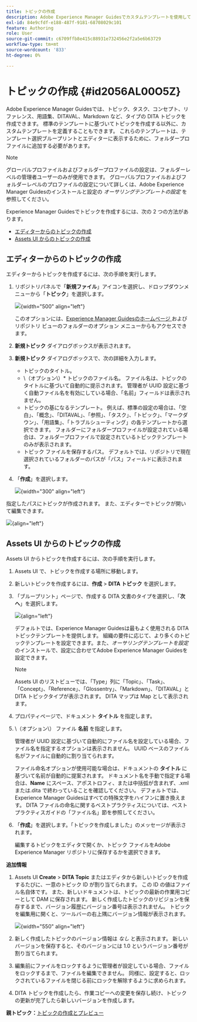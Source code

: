 ```yaml
---
title: トピックの作成
description: Adobe Experience Manager Guidesでカスタムテンプレートを使用して DITA トピックのタイプを作成する方法を説明します。
exl-id: 84e9cfdf-e188-487f-9181-68708029c101
feature: Authoring
role: User
source-git-commit: c6709ffb8e415c88931e732456e2f2a5e6b63729
workflow-type: tm+mt
source-wordcount: '833'
ht-degree: 0%

---
```


# トピックの作成 {#id2056AL00O5Z}

Adobe Experience Manager Guidesでは、トピック、タスク、コンセプト、リファレンス、用語集、DITAVAL、Markdown など、タイプの DITA トピックを作成できます。 標準のテンプレートに基づいてトピックを作成する以外に、カスタムテンプレートを定義することもできます。 これらのテンプレートは、テンプレート選択ブループリントとエディターに表示するために、フォルダープロファイルに追加する必要があります。

>[!NOTE]
>
> グローバルプロファイルおよびフォルダープロファイルの設定は、フォルダーレベルの管理者ユーザーのみが使用できます。 グローバルプロファイルおよびフォルダーレベルのプロファイルの設定について詳しくは、Adobe Experience Manager Guidesのインストールと設定の *オーサリングテンプレートの設定* を参照してください。


Experience Manager Guidesでトピックを作成するには、次の 2 つの方法があります。

- [エディターからのトピックの作成](#create-topics-from-the-editor)
- [Assets UI からのトピックの作成](#create-topics-from-the-assets-ui)

## エディターからのトピックの作成

エディターからトピックを作成するには、次の手順を実行します。

1. リポジトリパネルで「**新規ファイル**」アイコンを選択し、ドロップダウンメニューから「**トピック**」を選択します。

   ![](images/create-topic-option.png){width="500" align="left"}

   このオプションには、[Experience Manager Guidesのホームページ ](./intro-home-page.md) およびリポジトリ ビューのフォルダーのオプション メニューからもアクセスできます。

2. **新規トピック** ダイアログボックスが表示されます。

3. **新規トピック** ダイアログボックスで、次の詳細を入力します。
   - トピックのタイトル。
   - \（オプション\）* トピックのファイル名。 ファイル名は、トピックのタイトルに基づいて自動的に提示されます。 管理者が UUID 設定に基づく自動ファイル名を有効にしている場合、「名前」フィールドは表示されません。
   - トピックの基になるテンプレート。 例えば、標準の設定の場合は、「空白」、「概念」、「DITAVAL」、「参照」、「タスク」、「トピック」、「マークダウン」、「用語集」、「トラブルシューティング」の各テンプレートから選択できます。 フォルダーにフォルダープロファイルが設定されている場合は、フォルダープロファイルで設定されているトピックテンプレートのみが表示されます。
   - トピック ファイルを保存するパス。 デフォルトでは、リポジトリで現在選択されているフォルダーのパスが「パス」フィールドに表示されます。

4. 「**作成**」を選択します。

   ![](images/create-topic-dialog-new.png){width="300" align="left"}

指定したパスにトピックが作成されます。 また、エディターでトピックが開いて編集できます。

![](images/new-topic-editor.png){align="left"}

## Assets UI からのトピックの作成

Assets UI からトピックを作成するには、次の手順を実行します。

1. Assets UI で、トピックを作成する場所に移動します。

1. 新しいトピックを作成するには、**作成** \> **DITA トピック** を選択します。

1. 「ブループリント」ページで、作成する DITA 文書のタイプを選択し、「**次へ**」を選択します。

   ![](images/create_dita_topic.png){align="left"}

   デフォルトでは、Experience Manager Guidesは最もよく使用される DITA トピックテンプレートを提供します。 組織の要件に応じて、より多くのトピックテンプレートを設定できます。また、*オーサリングテンプレートを設定* のインストールで、設定に合わせてAdobe Experience Manager Guidesを設定できます。

   >[!NOTE]
   >
   > Assets UI のリストビューでは、「Type」列に「Topic」、「Task」、「Concept」、「Reference」、「Glossentry」、「Markdown」、「DITAVAL」と DITA トピックタイプが表示されます。 DITA マップは Map として表示されます。

1. プロパティページで、ドキュメント **タイトル** を指定します。

1. \（オプション\） ファイル **名前** を指定します。

   管理者が UUID 設定に基づいて自動的にファイル名を設定している場合、ファイル名を指定するオプションは表示されません。 UUID ベースのファイル名がファイルに自動的に割り当てられます。

   ファイル命名オプションが使用可能な場合は、ドキュメントの **タイトル** に基づいて名前が自動的に提案されます。 ドキュメント名を手動で指定する場合は、**Name** にスペース、アポストロフィ、または中括弧が含まれず、.xml または.dita で終わっていることを確認してください。 デフォルトでは、Experience Manager Guidesはすべての特殊文字をハイフンに置き換えます。 DITA ファイルの命名に関するベストプラクティスについては、ベストプラクティスガイドの「ファイル名」節を参照してください。

1. 「**作成**」を選択します。「トピックを作成しました」のメッセージが表示されます。

   編集するトピックをエディタで開くか、トピック ファイルをAdobe Experience Manager リポジトリに保存するかを選択できます。

**追加情報**

1. Assets UI **Create** \> **DITA Topic** またはエディタから新しいトピックを作成するたびに、一意のトピック ID が割り当てられます。 この ID の値はファイル名自体です。 また、新しいドキュメントは、トピックの最新の作業用コピーとして DAM に保存されます。 新しく作成したトピックのリビジョンを保存するまで、バージョン履歴にバージョン番号は表示されません。 トピックを編集用に開くと、ツールバーの右上隅にバージョン情報が表示されます。

   ![](images/topic-version-none_cs.png){width="550" align="left"}

2. 新しく作成したトピックのバージョン情報は *なし* と表示されます。 新しいバージョンを保存すると、そのバージョンには 1.0 というバージョン番号が割り当てられます。

3. 編集前にファイルをロックするように管理者が設定している場合、ファイルをロックするまで、ファイルを編集できません。 同様に、設定すると、ロックされているファイルを閉じる前にロックを解除するように求められます。

4. DITA トピックを作成したら、作業コピーへの変更を保存し続け、トピックの更新が完了したら新しいバージョンを作成します。

**親トピック：**&#x200B;[ トピックの作成とプレビュー ](create-preview-topics.md)
